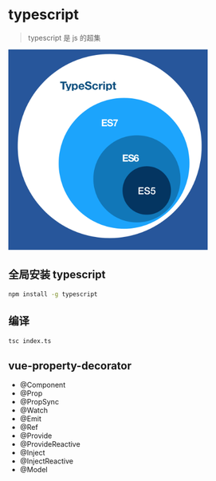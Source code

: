 # typescript

> typescript 是 js 的超集

<img width="400px" src="./assets/cover.jpg"/>

## 全局安装 typescript

``` bash
npm install -g typescript
```

## 编译

``` bash
tsc index.ts
```

## vue-property-decorator
+ @Component
+ @Prop
+ @PropSync
+ @Watch
+ @Emit
+ @Ref
+ @Provide
+ @ProvideReactive
+ @Inject
+ @InjectReactive
+ @Model